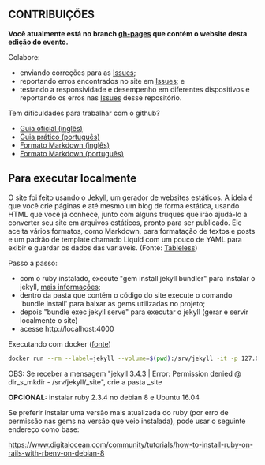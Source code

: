 ## CONTRIBUIÇÕES

**Você atualmente está no branch [gh-pages](https://github.com/ftslorgbr/FTSL10/tree/gh-pages) que contém o website desta edição do evento.**

Colabore:
* enviando correções para as [Issues](https://github.com/ftslorgbr/ftslorgbr.github.io/issues);
* reportando erros encontrados no site em [Issues](https://github.com/ftslorgbr/ftslorgbr.github.io/issues); e
* testando a responsividade e desempenho em diferentes dispositivos e reportando os erros nas [Issues](https://github.com/ftslorgbr/ftslorgbr.github.io/issues) desse repositório.

Tem dificuldades para trabalhar com o github?
* [Guia oficial (inglês)](https://guides.github.com)
* [Guia prático (português)](http://rogerdudler.github.io/git-guide/index.pt_BR.html)
* [Formato Markdown (inglês)](https://guides.github.com/features/mastering-markdown)
* [Formato Markdown (português)](https://github.com/joelwallis/aprendendo-markdown)

## Para executar localmente

O site foi feito usando o [Jekyll](https://jekyllrb.com), um gerador de websites estáticos. A ideia é que você crie páginas e até mesmo um blog de forma estática, usando HTML que você já conhece, junto com alguns truques que irão ajudá-lo a converter seu site em arquivos estáticos, pronto para ser publicado. Ele aceita vários formatos, como Markdown, para formatação de textos e posts e um padrão de template chamado Liquid com um pouco de YAML para exibir e guardar os dados das variáveis. (Fonte: [Tableless](https://tableless.com.br/jekyll-servindo-sites-estaticos))

Passo a passo:
* com o ruby instalado, execute "gem install jekyll bundler" para instalar o jekyll, [mais informações](https://jekyllrb.com/docs/installation);
* dentro da pasta que contém o código do site execute o comando 'bundle install' para baixar as gems utilizadas no projeto;
* depois "bundle exec jekyll serve" para executar o jekyll (gerar e servir localmente o site) 
* acesse http://localhost:4000

Executando com docker ([fonte](https://github.com/jekyll/docker/wiki/Usage:-Running))
```sh
docker run --rm --label=jekyll --volume=$(pwd):/srv/jekyll -it -p 127.0.0.1:4000:4000 jekyll/jekyll jekyll serve
```

OBS: Se receber a mensagem "jekyll 3.4.3 | Error:  Permission denied @ dir_s_mkdir - /srv/jekyll/_site", crie a pasta _site

**OPCIONAL:** instalar ruby 2.3.4 no debian 8 e Ubuntu 16.04

Se preferir  instalar uma versão mais atualizada do ruby (por erro de permissão nas gems na versão que veio instalada), pode usar o seguinte endereço como base:

https://www.digitalocean.com/community/tutorials/how-to-install-ruby-on-rails-with-rbenv-on-debian-8


